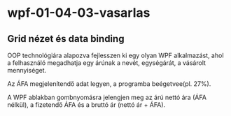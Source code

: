 # wpf-01-04-03-vasarlas
## Grid nézet és data binding
OOP technológiára alapozva fejlesszen ki egy olyan WPF alkalmazást, ahol a felhasználó megadhatja egy árúnak a nevét, egységárát, a vásárolt mennyiséget. 

Az ÁFA megjelenítendő adat legyen, a programba beégetvee(pl. 27%).

A WPF ablakban gombnyomásra jelengjen meg az árú nettó ára (ÁFA nélkül), a fizetendő ÁFA és a bruttó ár (nettó ár + ÁFA). 





